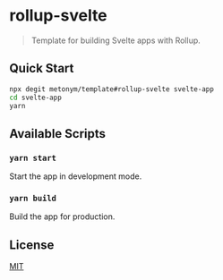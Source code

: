 # rollup-svelte

> Template for building Svelte apps with Rollup.

## Quick Start

```sh
npx degit metonym/template#rollup-svelte svelte-app
cd svelte-app
yarn
```

## Available Scripts

### `yarn start`

Start the app in development mode.

### `yarn build`

Build the app for production.

## License

[MIT](LICENSE)
